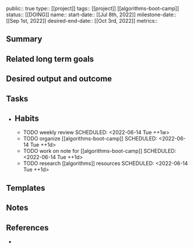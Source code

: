 public:: true
type:: [[project]]
tags:: [[project]] [[algorithms-boot-camp]]  
status:: [[DOING]] 
name:: 
start-date:: [[Jul 8th, 2022]] 
milestone-date:: [[Sep 1st, 2022]] 
desired-end-date:: [[Oct 3rd, 2022]] 
metrics::

## Summary
## Related long term goals
## Desired output and outcome
## Tasks
- ## Habits
	- TODO weekly review
	  SCHEDULED: <2022-06-14 Tue ++1w>
	- TODO organize [[algorithms-boot-camp]] 
	  SCHEDULED: <2022-06-14 Tue ++1d>
	- TODO work on note for [[algorithms-boot-camp]] 
	  SCHEDULED: <2022-06-14 Tue ++1d>
	- TODO research [[algorithms]] resources
	  SCHEDULED: <2022-06-14 Tue ++1d>
## Templates
## Notes
## References
-